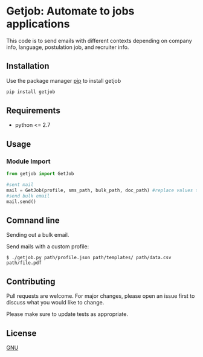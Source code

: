 # Getjob: Automate to jobs applications

This code is to send emails with different contexts depending on company info, language, postulation job, and recruiter info.

## Installation

Use the package manager [pip](https://pypi.org/project/getjob/1.0/) to install getjob

```bash
pip install getjob
```
## Requirements
* python <= 2.7

## Usage

### Module Import
```python
from getjob import GetJob

#sent mail
mail = GetJob(profile, sms_path, bulk_path, doc_path) #replace values to paths
#send bulk email
mail.send()
```

## Comnand line
Sending out a bulk email.

Send mails with a custom profile:
```
$ ./getjob.py path/profile.json path/templates/ path/data.csv path/file.pdf
```
## Contributing
Pull requests are welcome. For major changes, please open an issue first to discuss what you would like to change.

Please make sure to update tests as appropriate.

## License
[GNU](https://www.gnu.org/licenses/)